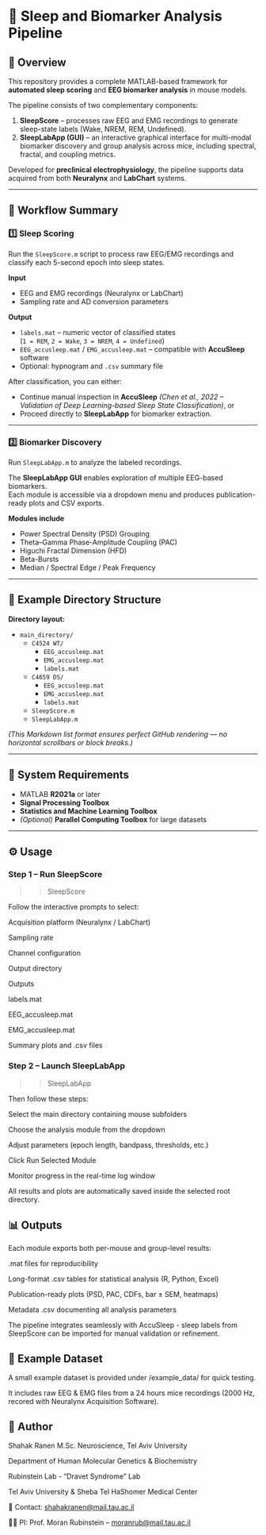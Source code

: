# 🧠 Sleep and Biomarker Analysis Pipeline

## 📘 Overview
This repository provides a complete MATLAB-based framework for **automated sleep scoring** and **EEG biomarker analysis** in mouse models.

The pipeline consists of two complementary components:
1. **SleepScore** – processes raw EEG and EMG recordings to generate sleep-state labels (Wake, NREM, REM, Undefined).  
2. **SleepLabApp (GUI)** – an interactive graphical interface for multi-modal biomarker discovery and group analysis across mice, including spectral, fractal, and coupling metrics.

Developed for **preclinical electrophysiology**, the pipeline supports data acquired from both **Neuralynx** and **LabChart** systems.

---

## 🚀 Workflow Summary

### 1️⃣ Sleep Scoring
Run the `SleepScore.m` script to process raw EEG/EMG recordings and classify each 5-second epoch into sleep states.

**Input**
- EEG and EMG recordings (Neuralynx or LabChart)
- Sampling rate and AD conversion parameters

**Output**
- `labels.mat` – numeric vector of classified states  
  (`1 = REM`, `2 = Wake`, `3 = NREM`, `4 = Undefined`)
- `EEG_accusleep.mat` / `EMG_accusleep.mat` – compatible with **AccuSleep** software
- Optional: hypnogram and `.csv` summary file

After classification, you can either:
- Continue manual inspection in **AccuSleep** *(Chen et al., 2022 – Validation of Deep Learning-based Sleep State Classification)*, or  
- Proceed directly to **SleepLabApp** for biomarker extraction.

---

### 2️⃣ Biomarker Discovery
Run `SleepLabApp.m` to analyze the labeled recordings.

The **SleepLabApp GUI** enables exploration of multiple EEG-based biomarkers.  
Each module is accessible via a dropdown menu and produces publication-ready plots and CSV exports.

**Modules include**
- Power Spectral Density (PSD) Grouping  
- Theta–Gamma Phase-Amplitude Coupling (PAC)  
- Higuchi Fractal Dimension (HFD)  
- Beta-Bursts  
- Median / Spectral Edge / Peak Frequency  

---

## 📂 Example Directory Structure

**Directory layout:**
- `main_directory/`
  - `C4524 WT/`
    - `EEG_accusleep.mat`
    - `EMG_accusleep.mat`
    - `labels.mat`
  - `C4659 DS/`
    - `EEG_accusleep.mat`
    - `EMG_accusleep.mat`
    - `labels.mat`
  - `SleepScore.m`
  - `SleepLabApp.m`

*(This Markdown list format ensures perfect GitHub rendering — no horizontal scrollbars or block breaks.)*

---

## 🧩 System Requirements
- MATLAB **R2021a** or later  
- **Signal Processing Toolbox**  
- **Statistics and Machine Learning Toolbox**  
- *(Optional)* **Parallel Computing Toolbox** for large datasets  

---

## ⚙️ Usage

### Step 1 – Run SleepScore

>> SleepScore

Follow the interactive prompts to select:

Acquisition platform (Neuralynx / LabChart)

Sampling rate

Channel configuration

Output directory

Outputs

labels.mat

EEG_accusleep.mat

EMG_accusleep.mat

Summary plots and .csv files

### Step 2 – Launch SleepLabApp

>> SleepLabApp

Then follow these steps:

Select the main directory containing mouse subfolders

Choose the analysis module from the dropdown

Adjust parameters (epoch length, bandpass, thresholds, etc.)

Click Run Selected Module

Monitor progress in the real-time log window

All results and plots are automatically saved inside the selected root directory.



## 📊 Outputs

Each module exports both per-mouse and group-level results:

.mat files for reproducibility

Long-format .csv tables for statistical analysis (R, Python, Excel)

Publication-ready plots (PSD, PAC, CDFs, bar ± SEM, heatmaps)

Metadata .csv documenting all analysis parameters

The pipeline integrates seamlessly with AccuSleep - sleep labels from SleepScore can be imported for manual validation or refinement.


##  🧠 Example Dataset

A small example dataset is provided under /example_data/ for quick testing.

It includes raw EEG & EMG files from a 24 hours mice recordings (2000 Hz, recored with Neuralynx Acquisition Software).




## 👤 Author

Shahak Ranen
M.Sc. Neuroscience, Tel Aviv University 

Department of Human Molecular Genetics & Biochemistry

Rubinstein Lab - “Dravet Syndrome” Lab

Tel Aviv University & Sheba Tel HaShomer Medical Center

📧 Contact: shahakranen@mail.tau.ac.il

👨‍🏫 PI: Prof. Moran Rubinstein – moranrub@mail.tau.ac.il
